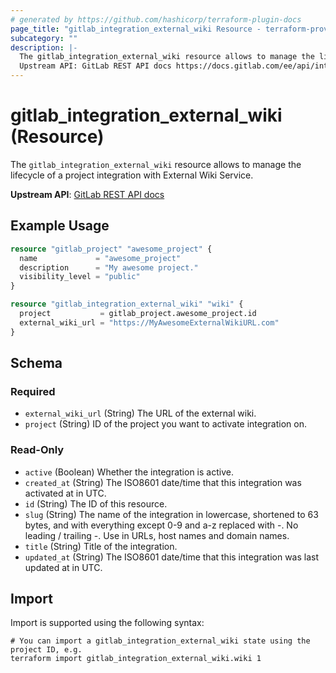 ```yaml
---
# generated by https://github.com/hashicorp/terraform-plugin-docs
page_title: "gitlab_integration_external_wiki Resource - terraform-provider-gitlab"
subcategory: ""
description: |-
  The gitlab_integration_external_wiki resource allows to manage the lifecycle of a project integration with External Wiki Service.
  Upstream API: GitLab REST API docs https://docs.gitlab.com/ee/api/integrations.html#external-wiki
---
```


# gitlab_integration_external_wiki (Resource)

The `gitlab_integration_external_wiki` resource allows to manage the lifecycle of a project integration with External Wiki Service.

**Upstream API**: [GitLab REST API docs](https://docs.gitlab.com/ee/api/integrations.html#external-wiki)

## Example Usage

```terraform
resource "gitlab_project" "awesome_project" {
  name             = "awesome_project"
  description      = "My awesome project."
  visibility_level = "public"
}

resource "gitlab_integration_external_wiki" "wiki" {
  project           = gitlab_project.awesome_project.id
  external_wiki_url = "https://MyAwesomeExternalWikiURL.com"
}
```

<!-- schema generated by tfplugindocs -->
## Schema

### Required

- `external_wiki_url` (String) The URL of the external wiki.
- `project` (String) ID of the project you want to activate integration on.

### Read-Only

- `active` (Boolean) Whether the integration is active.
- `created_at` (String) The ISO8601 date/time that this integration was activated at in UTC.
- `id` (String) The ID of this resource.
- `slug` (String) The name of the integration in lowercase, shortened to 63 bytes, and with everything except 0-9 and a-z replaced with -. No leading / trailing -. Use in URLs, host names and domain names.
- `title` (String) Title of the integration.
- `updated_at` (String) The ISO8601 date/time that this integration was last updated at in UTC.

## Import

Import is supported using the following syntax:

```shell
# You can import a gitlab_integration_external_wiki state using the project ID, e.g.
terraform import gitlab_integration_external_wiki.wiki 1
```
